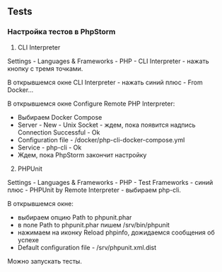 ## Tests

### Настройка тестов в PhpStorm

1. CLI Interpreter
   
Settings - Languages & Frameworks - PHP - CLI Interpreter - нажать кнопку с тремя точками.

В открывшемся окне CLI Interpreter - нажать синий плюс - From Docker...

В открывшемся окне Configure Remote PHP Interpreter:
  * Выбираем Docker Compose
  * Server - New - Unix Socket - ждем, пока появится надпись Connection Successful - Ok
  * Configuration file - /docker/php-cli-docker-compose.yml
  * Service - php-cli - Ok
  * Ждем, пока PhpStorm закончит настройку

2. PHPUnit

Settings - Languages & Frameworks - PHP - Test Frameworks - синий плюс - PHPUnit by Remote Interpreter - выбираем php-cli.

В открывшемся окне:
  * выбираем опцию Path to phpunit.phar
  * в поле Path to phpunit.phar пишем /srv/bin/phpunit
  * нажимаем на иконку Reload phpinfo, дожидаемся сообщения об успехе
  * Default configuration file - /srv/phpunit.xml.dist

Можно запускать тесты.
